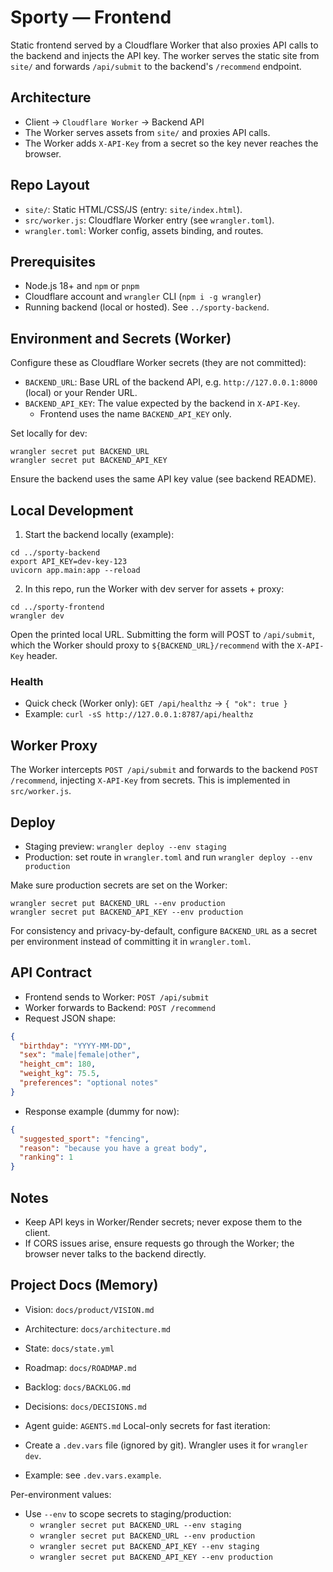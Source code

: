 # Sporty — Frontend

Static frontend served by a Cloudflare Worker that also proxies API calls to the backend and injects the API key. The worker serves the static site from `site/` and forwards `/api/submit` to the backend's `/recommend` endpoint.

## Architecture

- Client → `Cloudflare Worker` → Backend API
- The Worker serves assets from `site/` and proxies API calls.
- The Worker adds `X-API-Key` from a secret so the key never reaches the browser.

## Repo Layout

- `site/`: Static HTML/CSS/JS (entry: `site/index.html`).
- `src/worker.js`: Cloudflare Worker entry (see `wrangler.toml`).
- `wrangler.toml`: Worker config, assets binding, and routes.

## Prerequisites

- Node.js 18+ and `npm` or `pnpm`
- Cloudflare account and `wrangler` CLI (`npm i -g wrangler`)
- Running backend (local or hosted). See `../sporty-backend`.

## Environment and Secrets (Worker)

Configure these as Cloudflare Worker secrets (they are not committed):

- `BACKEND_URL`: Base URL of the backend API, e.g. `http://127.0.0.1:8000` (local) or your Render URL.
- `BACKEND_API_KEY`: The value expected by the backend in `X-API-Key`.
  - Frontend uses the name `BACKEND_API_KEY` only.

Set locally for dev:

```
wrangler secret put BACKEND_URL
wrangler secret put BACKEND_API_KEY
```

Ensure the backend uses the same API key value (see backend README).

## Local Development

1) Start the backend locally (example):

```
cd ../sporty-backend
export API_KEY=dev-key-123
uvicorn app.main:app --reload
```

2) In this repo, run the Worker with dev server for assets + proxy:

```
cd ../sporty-frontend
wrangler dev
```

Open the printed local URL. Submitting the form will POST to `/api/submit`, which the Worker should proxy to `${BACKEND_URL}/recommend` with the `X-API-Key` header.

### Health

- Quick check (Worker only): `GET /api/healthz` → `{ "ok": true }`
- Example: `curl -sS http://127.0.0.1:8787/api/healthz`

## Worker Proxy

The Worker intercepts `POST /api/submit` and forwards to the backend `POST /recommend`, injecting `X-API-Key` from secrets. This is implemented in `src/worker.js`.

## Deploy

- Staging preview: `wrangler deploy --env staging`
- Production: set route in `wrangler.toml` and run `wrangler deploy --env production`

Make sure production secrets are set on the Worker:

```
wrangler secret put BACKEND_URL --env production
wrangler secret put BACKEND_API_KEY --env production
```

For consistency and privacy-by-default, configure `BACKEND_URL` as a secret per environment instead of committing it in `wrangler.toml`.

## API Contract

- Frontend sends to Worker: `POST /api/submit`
- Worker forwards to Backend: `POST /recommend`
- Request JSON shape:

```json
{
  "birthday": "YYYY-MM-DD",
  "sex": "male|female|other",
  "height_cm": 180,
  "weight_kg": 75.5,
  "preferences": "optional notes"
}
```

- Response example (dummy for now):

```json
{
  "suggested_sport": "fencing",
  "reason": "because you have a great body",
  "ranking": 1
}
```

## Notes

- Keep API keys in Worker/Render secrets; never expose them to the client.
- If CORS issues arise, ensure requests go through the Worker; the browser never talks to the backend directly.

## Project Docs (Memory)
- Vision: `docs/product/VISION.md`
- Architecture: `docs/architecture.md`
- State: `docs/state.yml`
- Roadmap: `docs/ROADMAP.md`
- Backlog: `docs/BACKLOG.md`
- Decisions: `docs/DECISIONS.md`
- Agent guide: `AGENTS.md`
Local-only secrets for fast iteration:

- Create a `.dev.vars` file (ignored by git). Wrangler uses it for `wrangler dev`.
- Example: see `.dev.vars.example`.

Per-environment values:

- Use `--env` to scope secrets to staging/production:
  - `wrangler secret put BACKEND_URL --env staging`
  - `wrangler secret put BACKEND_URL --env production`
  - `wrangler secret put BACKEND_API_KEY --env staging`
  - `wrangler secret put BACKEND_API_KEY --env production`
  
